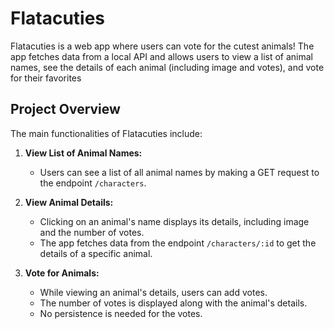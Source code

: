 # Flatacuties
Flatacuties is a web app where users can vote for the cutest animals! The app fetches data from a local API and allows users to view a list of animal names, see the details of each animal (including image and votes), and vote for their favorites
## Project Overview

The main functionalities of Flatacuties include:

1. **View List of Animal Names:**
   - Users can see a list of all animal names by making a GET request to the endpoint `/characters`.

2. **View Animal Details:**
   - Clicking on an animal's name displays its details, including image and the number of votes.
   - The app fetches data from the endpoint `/characters/:id` to get the details of a specific animal.

3. **Vote for Animals:**
   - While viewing an animal's details, users can add votes.
   - The number of votes is displayed along with the animal's details.
   - No persistence is needed for the votes.




